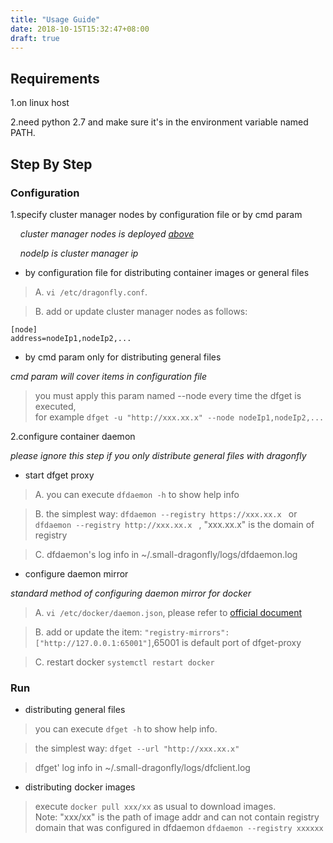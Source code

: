 ```yaml
---
title: "Usage Guide"
date: 2018-10-15T15:32:47+08:00
draft: true
---
```


## Requirements

1.on linux host

2.need python 2.7 and make sure it's in the environment variable named PATH.

## Step By Step

### Configuration

1.specify cluster manager nodes by configuration file or by cmd param

&nbsp;&nbsp;&nbsp;&nbsp;*cluster manager nodes is deployed [above](https://github.com/alibaba/Dragonfly/blob/master/docs/install_clustermanager.md)*

&nbsp;&nbsp;&nbsp;&nbsp;*nodeIp is cluster manager ip*

- by configuration file for distributing container images or general files

> A. `vi /etc/dragonfly.conf`.

> B. add or update cluster manager nodes as follows:

>
```
[node]
address=nodeIp1,nodeIp2,...
```

- by cmd param only for distributing general files

*cmd param will cover items in configuration file*

> you must apply this param named --node every time the dfget is executed,<br/> for example `dfget -u "http://xxx.xx.x" --node nodeIp1,nodeIp2,...`

2.configure container daemon

*please ignore this step if you only distribute general files with dragonfly*

- start dfget proxy

> A. you can execute `dfdaemon -h` to show help info

> B. the simplest way:  `dfdaemon --registry https://xxx.xx.x ` or `dfdaemon --registry http://xxx.xx.x ` , "xxx.xx.x" is the domain of registry

> C. dfdaemon's log info in ~/.small-dragonfly/logs/dfdaemon.log

- configure daemon mirror

*standard method of configuring daemon mirror for docker*

> A. `vi /etc/docker/daemon.json`, please refer to [official document](https://docs.docker.com/registry/recipes/mirror/#configure-the-cache)

> B. add or update the item: `"registry-mirrors": ["http://127.0.0.1:65001"]`,65001 is default port of dfget-proxy

> C. restart docker `systemctl restart docker`

### Run

- distributing general files

> you can execute `dfget -h` to show help info.

> the simplest way: `dfget --url "http://xxx.xx.x"`

> dfget' log info in ~/.small-dragonfly/logs/dfclient.log


- distributing docker images

> execute `docker pull xxx/xx` as usual to download images.<br/>
Note: "xxx/xx" is the path of image addr and can not contain registry domain that was configured in dfdaemon
`dfdaemon --registry xxxxxx`
